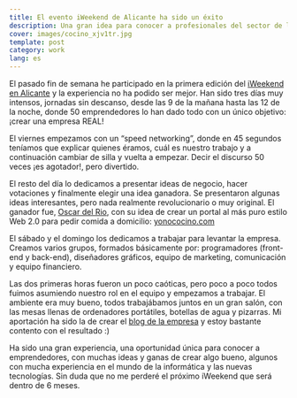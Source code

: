 ```yaml
---
title: El evento iWeekend de Alicante ha sido un éxito
description: Una gran idea para conocer a profesionales del sector de la tecnología en Alicante
cover: images/cocino_xjv1tr.jpg
template: post
category: work
lang: es
---
```


El pasado fin de semana he participado en la primera edición del [iWeekend en Alicante](http://iweekend.com/2009/alicante) y la experiencia no ha podido ser mejor. Han sido tres días muy intensos, jornadas sin descanso, desde las 9 de la mañana hasta las 12 de la noche, donde 50 emprendedores lo han dado todo con un único objetivo: ¡crear una empresa REAL!

El viernes empezamos con un “speed networking”, donde en 45 segundos teníamos que explicar quienes éramos, cuál es nuestro trabajo y a continuación cambiar de silla y vuelta a empezar. Decir el discurso 50 veces ¡es agotador!, pero divertido.

El resto del día lo dedicamos a presentar ideas de negocio, hacer votaciones y finalmente elegir una idea ganadora. Se presentaron algunas ideas interesantes, pero nada realmente revolucionario o muy original. El ganador fue, [Oscar del Rio](http://oscardelrio.interacso.com/), con su idea de crear un portal al más puro estilo Web 2.0 para pedir comida a domicilio: [yonococino.com](http://yonococino.com)

El sábado y el domingo los dedicamos a trabajar para levantar la empresa. Creamos varios grupos, formados básicamente por: programadores (front-end y back-end), diseñadores gráficos, equipo de marketing, comunicación y equipo financiero.

Las dos primeras horas fueron un poco caóticas, pero poco a poco todos fuimos asumiendo nuestro rol en el equipo y empezamos a trabajar. El ambiente era muy bueno, todos trabajábamos juntos en un gran salón, con las mesas llenas de ordenadores portátiles, botellas de agua y pizarras. Mi aportación ha sido la de crear el [blog de la empresa](http://yonococino.com/blog) y estoy bastante contento con el resultado :)

Ha sido una gran experiencia, una oportunidad única para conocer a emprendedores, con muchas ideas y ganas de crear algo bueno, algunos con mucha experiencia en el mundo de la informática y las nuevas tecnologías. Sin duda que no me perderé el próximo iWeekend que será dentro de 6 meses.
